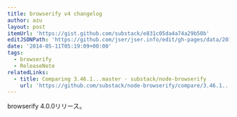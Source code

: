 ```yaml
---
title: browserify v4 changelog
author: azu
layout: post
itemUrl: 'https://gist.github.com/substack/e831c05da4a74a29b50b'
editJSONPath: 'https://github.com/jser/jser.info/edit/gh-pages/data/2014/05/index.json'
date: '2014-05-11T05:19:09+00:00'
tags:
  - browserify
  - ReleaseNote
relatedLinks:
  - title: Comparing 3.46.1...master · substack/node-browserify
    url: 'https://github.com/substack/node-browserify/compare/3.46.1...master'
---
```

browserify 4.0.0リリース。


